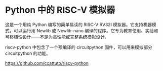 # Python 中的 RISC-V 模拟器

这是一个用纯 Python 编写的简单易读的 RISC-V RV32I 模拟器。它支持机器模式，可以运行用 Newlib 或 Newlib-nano 编译的程序。它专为教育使用、实验和可移植性设计——不是为高性能或完整系统模拟设计。

riscv-python 中包含了一个预编译的 circuitpython 固件，可以用来模拟部分 circuitpython 的功能。

https://github.com/ccattuto/riscv-python
